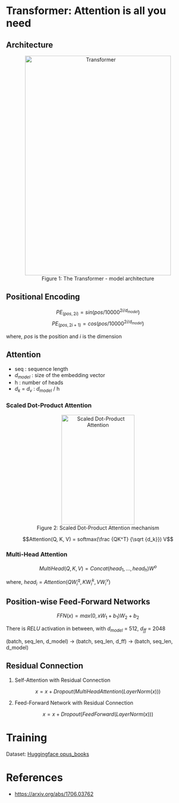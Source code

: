 # Transformer: Attention is all you need

## Architecture

<div align="center">

  <img alt="Transformer" src="../assets/Transformer.png" width=400 height=600/>
  <br/>
  <figcaption>Figure 1: The Transformer - model architecture</figcaption>

</div>

## Positional Encoding

$$PE_{(pos, 2i)} = sin(pos/10000^{2i/d_{model}})$$
$$PE_{(pos, 2i + 1)} = cos(pos/10000^{2i/d_{model}})$$

where, $pos$ is the position and $i$ is the dimension

## Attention

- seq : sequence length
- $d_{model}$ : size of the embedding vector
- h : number of heads
- $d_k$ = $d_v$ : $d_{model}$ / h

### Scaled Dot-Product Attention

<div align="center">

  <img alt="Scaled Dot-Product Attention" src="../assets/Scaled Dot-Product Attention.png" width=200 height=300/>
  <br/>
  <figcaption>Figure 2: Scaled Dot-Product Attention mechanism</figcaption>

</div>

$$Attention(Q, K, V) =  softmax(\frac {QK^T} {\sqrt {d_k}}) V$$

### Multi-Head Attention

$$MultiHead(Q, K, V) = Concat(head_1, \dots, head_h)W^o$$

where, $head_i = Attention(QW^q_i, KW^k_i, VW^v_i)$

## Position-wise Feed-Forward Networks

$$FFN(x) = max(0, xW_1 + b_1)W_2 + b_2$$

There is $RELU$ activation in between, with $d_{model}$ = 512, $d_{ff}$ = 2048

(batch, seq_len, d_model) -> (batch, seq_len, d_ff) -> (batch, seq_len, d_model)

## Residual Connection

1. Self-Attention with Residual Connection

$$x = x + Dropout(MultiHeadAttention(LayerNorm(x)))$$

2. Feed-Forward Network with Residual Connection

$$x = x + Dropout(FeedForward(LayerNorm(x)))$$

# Training

Dataset: [Huggingface opus_books](https://huggingface.co/datasets/Helsinki-NLP/opus_books)

# References

- https://arxiv.org/abs/1706.03762
